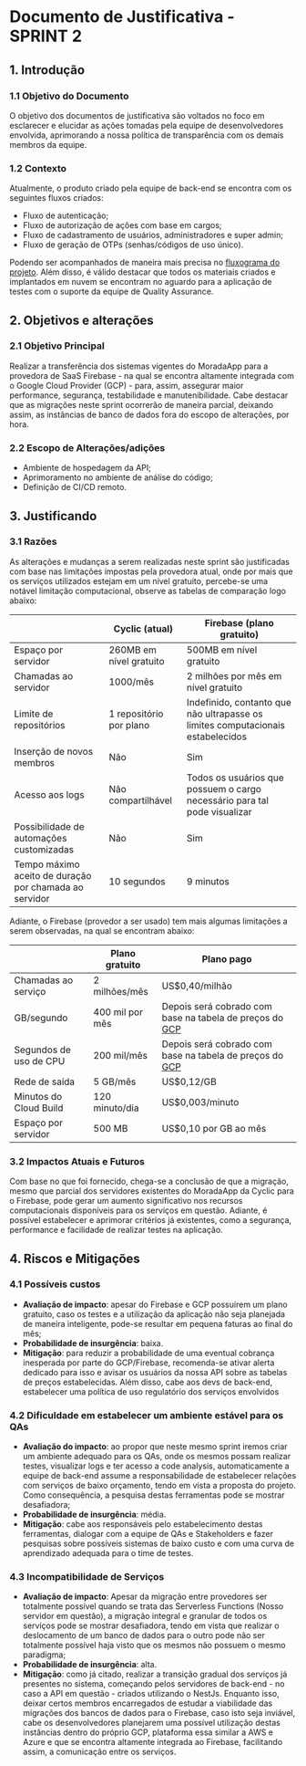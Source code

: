 # Documento de Justificativa - SPRINT 2

## 1. Introdução
### 1.1 Objetivo do Documento
O objetivo dos documentos de justificativa são voltados no foco em esclarecer e elucidar as ações tomadas pela equipe de desenvolvedores envolvida, aprimorando a nossa política de transparência com os demais membros da equipe.

### 1.2 Contexto
Atualmente, o produto criado pela equipe de back-end se encontra com os seguintes fluxos criados:

- Fluxo de autenticação;
- Fluxo de autorização de ações com base em cargos;
- Fluxo de cadastramento de usuários, administradores e super admin;
- Fluxo de geração de OTPs (senhas/códigos de uso único).

Podendo ser acompanhados de maneira mais precisa no [fluxograma do projeto](https://lucid.app/lucidchart/d56c30bf-b5a9-453d-8bb8-571033c28d70/edit?invitationId=inv_2dbf5237-f691-4d48-9a33-8fb1763acc80&page=0_0#). Além disso, é válido destacar que todos os materiais criados e implantados em nuvem se encontram no aguardo para a aplicação de testes com o suporte da equipe de Quality Assurance.

## 2. Objetivos e alterações

### 2.1 Objetivo Principal
Realizar a transferência dos sistemas vigentes do MoradaApp para a provedora de SaaS Firebase - na qual se encontra altamente integrada com o Google Cloud Provider (GCP) - para, assim, assegurar maior performance, segurança, testabilidade e manutenibilidade. Cabe destacar que as migrações neste sprint ocorrerão de maneira parcial, deixando assim, as instâncias de banco de dados fora do escopo de alterações, por hora.

### 2.2 Escopo de Alterações/adições

- Ambiente de hospedagem da API;
- Aprimoramento no ambiente de análise do código;
- Definição de CI/CD remoto.

## 3. Justificando
### 3.1 Razões
As alterações e mudanças a serem realizadas neste sprint são justificadas com base nas limitações impostas pela provedora atual, onde por mais que os serviços utilizados estejam em um nível gratuito, percebe-se uma notável limitação computacional, observe as tabelas de comparação logo abaixo:

|       | Cyclic (atual) | Firebase (plano gratuito) |
|-------|--------------------------|----------|
| Espaço por servidor    | 260MB em nível gratuito | 500MB em nível gratuito |
| Chamadas ao servidor | 1000/mês | 2 milhões por mês em nível gratuito |
| Limite de repositórios | 1 repositório por plano | Indefinido, contanto que não ultrapasse os limites computacionais estabelecidos |
| Inserção de novos membros | Não | Sim |
| Acesso aos logs | Não compartilhável | Todos os usuários que possuem o cargo necessário para tal pode visualizar |
| Possibilidade de automações customizadas | Não | Sim |
| Tempo máximo aceito de duração por chamada ao servidor | 10 segundos | 9 minutos |

Adiante, o Firebase (provedor a ser usado) tem mais algumas limitações a serem observadas, na qual se encontram abaixo:

|    | Plano gratuito | Plano pago |
|----|-------------- | ----|
| Chamadas ao serviço | 2 milhões/mês | US$0,40/milhão |
| GB/segundo | 400 mil por mês | Depois será cobrado com base na tabela de preços do [GCP](https://cloud.google.com/functions/pricing?hl=pt-br) |
| Segundos de uso de CPU | 200 mil/mês | Depois será cobrado com base na tabela de preços do [GCP](https://cloud.google.com/functions/pricing?hl=pt-br) |
| Rede de saída | 5 GB/mês | US$0,12/GB |
| Minutos do Cloud Build | 120 minuto/dia | US$0,003/minuto |
| Espaço por servidor | 500 MB | US$0,10 por GB ao mês |

### 3.2 Impactos Atuais e Futuros
Com base no que foi fornecido, chega-se a conclusão de que a migração, mesmo que parcial dos servidores existentes do MoradaApp da Cyclic para o Firebase, pode gerar um aumento significativo nos recursos computacionais disponíveis para os serviços em questão. Adiante, é possível estabelecer e aprimorar critérios já existentes, como a segurança, performance e facilidade de realizar testes na aplicação.

## 4. Riscos e Mitigações

### 4.1 Possíveis custos
- **Avaliação de impacto**: apesar do Firebase e GCP possuírem um plano gratuito, caso os testes e a utilização da aplicação não seja planejada de maneira inteligente, pode-se resultar em pequena faturas ao final do mês;
- **Probabilidade de insurgência**: baixa.
- **Mitigação**: para reduzir a probabilidade de uma eventual cobrança inesperada por parte do GCP/Firebase, recomenda-se ativar alerta dedicado para isso e avisar os usuários da nossa API sobre as tabelas de preços estabelecidas. Além disso, cabe aos devs de back-end, estabelecer uma política de uso regulatório dos serviços envolvidos

### 4.2 Dificuldade em estabelecer um ambiente estável para os QAs
- **Avaliação do impacto**: ao propor que neste mesmo sprint iremos criar um ambiente adequado para os QAs, onde os mesmos possam realizar testes, visualizar logs e ter acesso a code analysis, automaticamente a equipe de back-end assume a responsabilidade de estabelecer relações com serviços de baixo orçamento, tendo em vista a proposta do projeto. Como consequência, a pesquisa destas ferramentas pode se mostrar desafiadora;
- **Probabilidade de insurgência**: média.
- **Mitigação**: cabe aos responsáveis pelo estabelecimento destas ferramentas, dialogar com a equipe de QAs e Stakeholders e fazer pesquisas sobre possíveis sistemas de baixo custo e com uma curva de aprendizado adequada para o time de testes.

### 4.3 Incompatibilidade de Serviços
- **Avaliação de impacto**: Apesar da migração entre provedores ser totalmente possível quando se trata das Serverless Functions (Nosso servidor em questão), a migração integral e granular de todos os serviços pode se mostrar desafiadora, tendo em vista que realizar o deslocamento de um banco de dados para o outro pode não ser totalmente possível haja visto que os mesmos não possuem o mesmo paradigma;
- **Probabilidade de insurgência**: alta.
- **Mitigação**: como já citado, realizar a transição gradual dos serviços já presentes no sistema, começando pelos servidores de back-end - no caso a API em questão - criados utilizando o NestJs. Enquanto isso, deixar certos membros encarregados de estudar a viabilidade das migrações dos bancos de dados para o Firebase, caso isto seja inviável, cabe os desenvolvedores planejarem uma possível utilização destas instâncias dentro do próprio GCP, plataforma essa similar a AWS e Azure e que se encontra altamente integrada ao Firebase, facilitando assim, a comunicação entre os serviços.


